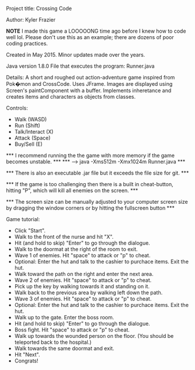 Project title: Crossing Code

Author: Kyler Frazier

**NOTE** I made this game a LOOOOONG time ago before I knew how to code well lol. Please don't use this as an example; there are dozens of poor coding practices.

Created in May 2015.
Minor updates made over the years.

Java version 1.8.0
File that executes the program: Runner.java

Details:
A short and roughed out action-adventure game inspired from Pok�mon and CrossCode.
Uses JFrame. Images are displayed using Screen's paintComponent with a buffer.
Implements inheretance and creates items and characters as objects from classes.

Controls: 
  - Walk (WASD)
  - Run (Shift)
  - Talk/Interact (X)
  - Attack (Space)
  - Buy/Sell (E)

*** I recommend running the the game with more memory if the game becomes unstable. ***
*** --> java -Xms512m -Xmx1024m Runner.java                                         *** 

*** There is also an executable .jar file but it exceeds the file size for git.     ***

*** If the game is too challenging then there is a built in cheat-button, hitting "P", which will kill all enemies on the screen. ***

*** The screen size can be manually adjusted to your computer screen size by dragging the window corners or by hitting the fullscreen button ***

Game tutorial:
  - Click "Start".
  - Walk to the front of the nurse and hit "X".
  - Hit (and hold to skip) "Enter" to go through the dialogue.
  - Walk to the doormat at the right of the room to exit.
  - Wave 1 of enemies. Hit "space" to attack or "p" to cheat.
  - Optional: Enter the hut and talk to the cashier to purchace items. Exit the hut.
  - Walk toward the path on the right and enter the next area.
  - Wave 2 of enemies. Hit "space" to attack or "p" to cheat.
  - Pick up the key by walking towards it and standing on it.
  - Walk back to the previous area by walking left down the path.
  - Wave 3 of enemies. Hit "space" to attack or "p" to cheat.
  - Optional: Enter the hut and talk to the cashier to purchace items. Exit the hut.
  - Walk up to the gate. Enter the boss room.
  - Hit (and hold to skip) "Enter" to go through the dialogue.
  - Boss fight. Hit "space" to attack or "p" to cheat.
  - Walk up towards the wounded person on the floor. (You should be teleported back to the hospital.)
  - Walk towards the same doormat and exit.
  - Hit "Next".
  - Congrats!
